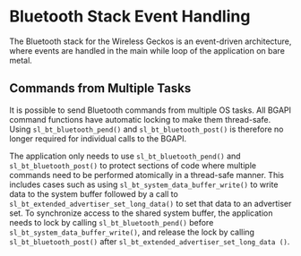 # Bluetooth Stack Event Handling

The Bluetooth stack for the Wireless Geckos is an event-driven architecture, where events are handled in the main while loop of the application on bare metal.

## Commands from Multiple Tasks

It is possible to send Bluetooth commands from multiple OS tasks. All BGAPI command functions have automatic locking to make them thread-safe. Using `sl_bt_bluetooth_pend()` and `sl_bt_bluetooth_post()` is therefore no longer required for individual calls to the BGAPI.

The application only needs to use `sl_bt_bluetooth_pend()` and `sl_bt_bluetooth_post()` to protect sections of code where multiple commands need to be performed atomically in a thread-safe manner. This includes cases such as using `sl_bt_system_data_buffer_write()` to write data to the system buffer followed by a call to `sl_bt_extended_advertiser_set_long_data()` to set that data to an advertiser set. To synchronize access to the shared system buffer, the application needs to lock by calling `sl_bt_bluetooth_pend()` before `sl_bt_system_data_buffer_write()`, and release the lock by calling `sl_bt_bluetooth_post()` after `sl_bt_extended_advertiser_set_long_data ()`.
